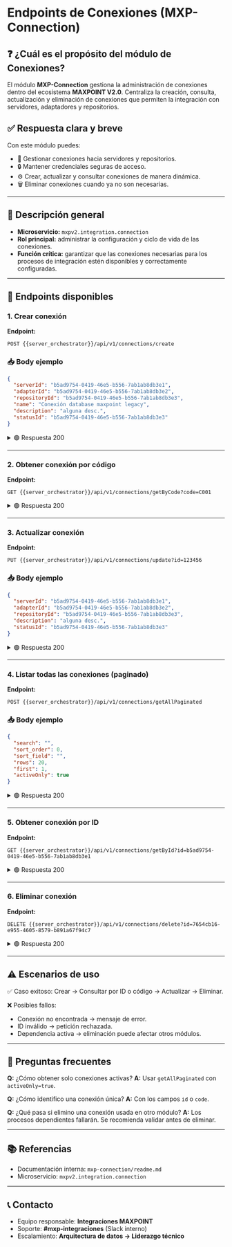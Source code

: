 # Endpoints de Conexiones (MXP-Connection)

## ❓ ¿Cuál es el propósito del módulo de Conexiones?

El módulo **MXP-Connection** gestiona la administración de conexiones dentro del ecosistema **MAXPOINT V2.0**.
Centraliza la creación, consulta, actualización y eliminación de conexiones que permiten la integración con servidores, adaptadores y repositorios.

## ✅ Respuesta clara y breve

Con este módulo puedes:

* 📡 Gestionar conexiones hacia servidores y repositorios.
* 🔒 Mantener credenciales seguras de acceso.
* ⚙️ Crear, actualizar y consultar conexiones de manera dinámica.
* 🗑️ Eliminar conexiones cuando ya no son necesarias.

---

## 🧩 Descripción general

* **Microservicio:** `mxpv2.integration.connection`
* **Rol principal:** administrar la configuración y ciclo de vida de las conexiones.
* **Función crítica:** garantizar que las conexiones necesarias para los procesos de integración estén disponibles y correctamente configuradas.

---

## 🔌 Endpoints disponibles

### 1. Crear conexión

**Endpoint:**

```http
POST {{server_orchestrator}}/api/v1/connections/create
```

### 📥 Body ejemplo

```json
{
  "serverId": "b5ad9754-0419-46e5-b556-7ab1ab8db3e1",
  "adapterId": "b5ad9754-0419-46e5-b556-7ab1ab8db3e2",
  "repositoryId": "b5ad9754-0419-46e5-b556-7ab1ab8db3e3",
  "name": "Conexión database maxpoint legacy",
  "description": "alguna desc.",
  "statusId": "b5ad9754-0419-46e5-b556-7ab1ab8db3e3"
}
```

<details>
  <summary>🟢 Respuesta 200</summary>

```json
{
  "code": 10,
  "messages": ["created successfully"],
  "data": {
    "id": "676f8b52-09d0-4bb5-94ef-d854b4a26fd3",
    "code": "C001",
    "serverId": "a4d9ba2b-7b84-47bf-b298-033ffd446729",
    "adapterId": "1829da9e-fbbe-4a3b-d24a-3360b5bf6c08",
    "repositoryId": "6bd36e91-c0de-4b6d-87b8-5dea7f2c2274",
    "name": "Conexión database maxpoint legacy",
    "description": "alguna desc.",
    "statusId": "3fa85f64-5717-4562-b3fc-2c963f66afa6"
  }
}
```

</details>

---

### 2. Obtener conexión por código

**Endpoint:**

```http
GET {{server_orchestrator}}/api/v1/connections/getByCode?code=C001
```

<details>
  <summary>🟢 Respuesta 200</summary>

```json
{
  "code": 20,
  "messages": ["Encontrado correctamente"],
  "data": {
    "id": "b5ad9754-0419-46e5-b556-7ab1ab8db3e1",
    "code": "C001",
    "serverId": "b5ad9754-0419-46e5-b556-7ab1ab8db3e1",
    "repositoryId": "b5ad9754-0419-46e5-b556-7ab1ab8db3e1",
    "adapterId": "b5ad9754-0419-46e5-b556-7ab1ab8db3e1",
    "name": "Conexión database maxpoint legacy",
    "description": "alguna desc.",
    "statusId": "676f8b52-09d0-4bb5-94ef-d854b4a26fd3"
  }
}
```

</details>

---

### 3. Actualizar conexión

**Endpoint:**

```http
PUT {{server_orchestrator}}/api/v1/connections/update?id=123456
```

### 📥 Body ejemplo

```json
{
  "serverId": "b5ad9754-0419-46e5-b556-7ab1ab8db3e1",
  "adapterId": "b5ad9754-0419-46e5-b556-7ab1ab8db3e2",
  "repositoryId": "b5ad9754-0419-46e5-b556-7ab1ab8db3e3",
  "description": "alguna desc.",
  "statusId": "b5ad9754-0419-46e5-b556-7ab1ab8db3e3"
}
```

<details>
  <summary>🟢 Respuesta 200</summary>

```json
{
  "code": 11,
  "messages": ["updated successfully"],
  "data": {
    "id": "712feaea-8228-4f03-9457-3ce36e618c56",
    "code": "C001",
    "serverId": "b5ad9754-0419-46e5-b556-7ab1ab8db3e1",
    "repositoryId": "b5ad9754-0419-46e5-b556-7ab1ab8db3e3",
    "adapterId": "b5ad9754-0419-46e5-b556-7ab1ab8db3e2",
    "statusId": "3fa85f64-5717-4562-b3fc-2c963f66afa6",
    "name": "Conexión database maxpoint legacy",
    "description": "alguna desc."
  }
}
```

</details>

---

### 4. Listar todas las conexiones (paginado)

**Endpoint:**

```http
POST {{server_orchestrator}}/api/v1/connections/getAllPaginated
```

### 📥 Body ejemplo

```json
{
  "search": "",
  "sort_order": 0,
  "sort_field": "",
  "rows": 20,
  "first": 1,
  "activeOnly": true
}
```

<details>
  <summary>🟢 Respuesta 200</summary>

```json
{
  "code": 20,
  "description": "Data returned successfully",
  "data": {
    "total_rows": 100,
    "rows": [
      {
        "id": "712feaea-8228-4f03-9457-3ce36e618c56",
        "code": "C001",
        "serverId": "1b689793-a9d8-47a3-bb6d-92d652befbfd",
        "repositoryId": "6bd36e91-c0de-4b6d-87b8-5dea7f2c2274",
        "adapterId": "6f5672e8-32fc-4195-b1f0-326f9e2ac82f",
        "statusId": "3fa85f64-5717-4562-b3fc-2c963f66afa6",
        "name": "Conexión database maxpoint legacy",
        "description": "alguna descripción"
      }
    ]
  }
}
```

</details>

---

### 5. Obtener conexión por ID

**Endpoint:**

```http
GET {{server_orchestrator}}/api/v1/connections/getById?id=b5ad9754-0419-46e5-b556-7ab1ab8db3e1
```

<details>
  <summary>🟢 Respuesta 200</summary>

```json
{
  "code": 20,
  "messages": ["Encontrado correctamente"],
  "data": {
    "id": "712feaea-8228-4f03-9457-3ce36e618c56",
    "code": "C001",
    "serverId": "1b689793-a9d8-47a3-bb6d-92d652befbfd",
    "repositoryId": "6bd36e91-c0de-4b6d-87b8-5dea7f2c2274",
    "adapterId": "6f5672e8-32fc-4195-b1f0-326f9e2ac82f",
    "statusId": "3fa85f64-5717-4562-b3fc-2c963f66afa6",
    "name": "Conexión database maxpoint legacy",
    "description": "alguna descripción"
  }
}
```

</details>

---

### 6. Eliminar conexión

**Endpoint:**

```http
DELETE {{server_orchestrator}}/api/v1/connections/delete?id=7654cb16-e955-4605-8579-b891a67f94c7
```

<details>
  <summary>🟢 Respuesta 200</summary>

```json
{
  "code": 10,
  "messages": ["deleted successfully"],
  "data": {
    "id": "7654cb16-e955-4605-8579-b891a67f94c7"
  }
}
```

</details>

---

## ⚠️ Escenarios de uso

✅ Caso exitoso: Crear → Consultar por ID o código → Actualizar → Eliminar.

❌ Posibles fallos:

* Conexión no encontrada → mensaje de error.
* ID inválido → petición rechazada.
* Dependencia activa → eliminación puede afectar otros módulos.

---

## 🙋 Preguntas frecuentes

**Q:** ¿Cómo obtener solo conexiones activas?
**A:** Usar `getAllPaginated` con `activeOnly=true`.

**Q:** ¿Cómo identifico una conexión única?
**A:** Con los campos `id` o `code`.

**Q:** ¿Qué pasa si elimino una conexión usada en otro módulo?
**A:** Los procesos dependientes fallarán. Se recomienda validar antes de eliminar.

---

## 📚 Referencias

* Documentación interna: `mxp-connection/readme.md`
* Microservicio: `mxpv2.integration.connection`

---

## 📞 Contacto

* Equipo responsable: **Integraciones MAXPOINT**
* Soporte: **#mxp-integraciones** (Slack interno)
* Escalamiento: **Arquitectura de datos → Liderazgo técnico**

